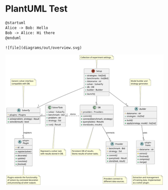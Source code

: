 # PlantUML Test

```puml
@startuml
Alice -> Bob: Hello
Bob -> Alice: Hi there
@enduml
```

`![file](diagrams/out/overview.svg)`

<div class="image-container">
  <img src="../diagrams/out/overview.svg" alt="Your Image" class="clickable-image">
</div>

